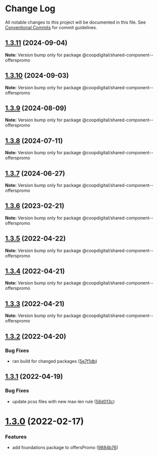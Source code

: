 # Change Log

All notable changes to this project will be documented in this file.
See [Conventional Commits](https://conventionalcommits.org) for commit guidelines.

## [1.3.11](https://github.com/coopdigital/coop-frontend/compare/@coopdigital/shared-component--offerspromo@1.3.10...@coopdigital/shared-component--offerspromo@1.3.11) (2024-09-04)

**Note:** Version bump only for package @coopdigital/shared-component--offerspromo





## [1.3.10](https://github.com/coopdigital/coop-frontend/compare/@coopdigital/shared-component--offerspromo@1.3.9...@coopdigital/shared-component--offerspromo@1.3.10) (2024-09-03)

**Note:** Version bump only for package @coopdigital/shared-component--offerspromo





## [1.3.9](https://github.com/coopdigital/coop-frontend/compare/@coopdigital/shared-component--offerspromo@1.3.8...@coopdigital/shared-component--offerspromo@1.3.9) (2024-08-09)

**Note:** Version bump only for package @coopdigital/shared-component--offerspromo





## [1.3.8](https://github.com/coopdigital/coop-frontend/compare/@coopdigital/shared-component--offerspromo@1.3.7...@coopdigital/shared-component--offerspromo@1.3.8) (2024-07-11)

**Note:** Version bump only for package @coopdigital/shared-component--offerspromo





## [1.3.7](https://github.com/coopdigital/coop-frontend/compare/@coopdigital/shared-component--offerspromo@1.3.6...@coopdigital/shared-component--offerspromo@1.3.7) (2024-06-27)

**Note:** Version bump only for package @coopdigital/shared-component--offerspromo





## [1.3.6](https://github.com/coopdigital/coop-frontend/compare/@coopdigital/shared-component--offerspromo@1.3.5...@coopdigital/shared-component--offerspromo@1.3.6) (2023-02-21)

**Note:** Version bump only for package @coopdigital/shared-component--offerspromo





## [1.3.5](https://github.com/coopdigital/coop-frontend/compare/@coopdigital/shared-component--offerspromo@1.3.4...@coopdigital/shared-component--offerspromo@1.3.5) (2022-04-22)

**Note:** Version bump only for package @coopdigital/shared-component--offerspromo





## [1.3.4](https://github.com/coopdigital/coop-frontend/compare/@coopdigital/shared-component--offerspromo@1.3.3...@coopdigital/shared-component--offerspromo@1.3.4) (2022-04-21)

**Note:** Version bump only for package @coopdigital/shared-component--offerspromo





## [1.3.3](https://github.com/coopdigital/coop-frontend/compare/@coopdigital/shared-component--offerspromo@1.3.2...@coopdigital/shared-component--offerspromo@1.3.3) (2022-04-21)

**Note:** Version bump only for package @coopdigital/shared-component--offerspromo





## [1.3.2](https://github.com/coopdigital/coop-frontend/compare/@coopdigital/shared-component--offerspromo@1.3.1...@coopdigital/shared-component--offerspromo@1.3.2) (2022-04-20)


### Bug Fixes

* ran build for changed packages ([5e7f1db](https://github.com/coopdigital/coop-frontend/commit/5e7f1dbdf38ca13b8233b81f72d3725b8a47d834))





## [1.3.1](https://github.com/coopdigital/coop-frontend/compare/@coopdigital/shared-component--offerspromo@1.3.0...@coopdigital/shared-component--offerspromo@1.3.1) (2022-04-19)


### Bug Fixes

* update pcss files with new max-len rule ([58d013c](https://github.com/coopdigital/coop-frontend/commit/58d013c58111ff07521b792b0538bca2690efc74))





# [1.3.0](https://github.com/coopdigital/coop-frontend/compare/@coopdigital/shared-component--offerspromo@1.2.7...@coopdigital/shared-component--offerspromo@1.3.0) (2022-02-17)


### Features

* add foundations package to offersPromo ([9884b76](https://github.com/coopdigital/coop-frontend/commit/9884b76aa01ed46197af94edccb6391b97799e5e))
